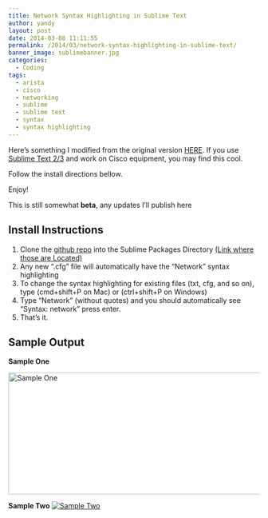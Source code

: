 ```yaml
---
title: Network Syntax Highlighting in Sublime Text
author: yandy
layout: post
date: 2014-03-08 11:11:55
permalink: /2014/03/network-syntax-highlighting-in-sublime-text/
banner_image: sublimebanner.jpg
categories:
  - Coding
tags:
  - arista
  - cisco
  - networking
  - sublime
  - sublime text
  - syntax
  - syntax highlighting
---
```

Here’s something I modified from the original version <a href="https://github.com/tunnelsup/sublime-cisco-syntax" target="blank">HERE</a>. If you use <a href="http://www.sublimetext.com/2" target="blank">Sublime Text 2/3</a> and work on Cisco equipment, you may find this cool.

Follow the install directions bellow.

<!--more-->

Enjoy!

This is still somewhat **beta**, any updates I’ll publish here

## Install Instructions

1. Clone the <a href="https://github.com/IPyandy/sublNetworkSyntax" target="_blank">github repo</a> into the Sublime Packages Directory <a href="http://sublimetext.info/docs/en/basic_concepts.html" target="_blank">(Link where those are Located)</a>
2. Any  new “.cfg” file will automatically have the “Network” syntax highlighting
3. To change the syntax highlighting for existing files (txt, cfg, and so on), type (cmd+shift+P on Mac) or (ctrl+shift+P on Windows)
4. Type “Network” (without quotes) and you should automatically see “Syntax: network” press enter.
5. That’s it.

## Sample Output

**Sample One**

[<img id="img1" title="Sample One" alt="Sample One" src="http://ipyandy.net/images/subsample1.png" width="637" height="244" />][4]

**Sample Two** 
[ <img id="img2" title="Sample Two" alt="Sample Two" src="http://ipyandy.net/images/subsample2.png" />][5]

 [4]: http://ipyandy.net/images/subsample1.png
 [5]: http://ipyandy.net/images/subsample2.png